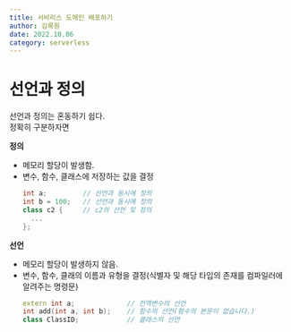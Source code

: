 ```yaml
---
title: 서비리스 도메인 배포하기
author: 김록원
date: 2022.10.06
category: serverless
---
```


# 선언과 정의

선언과 정의는 혼동하기 쉽다.  
정확히 구분하자면

**정의**  
- 메모리 할당이 발생함.
- 변수, 함수, 클래스에 저장하는 값을 결정  
  ```c++
  int a;         // 선언과 동시에 정의
  int b = 100;   // 선언과 동시에 정의
  class c2 {     // c2의 선언 및 정의
    ...
  };
  ```

**선언**  
- 메모리 할당이 발생하지 않음.
- 변수, 함수, 클래의 이름과 유형을 결정(식별자 및 해당 타입의 존재를 컴파일러에 알려주는 명령문)  
  ```c++
  extern int a;             // 전역변수의 선언
  int add(int a, int b);    // 함수의 선언(함수의 본문이 없습니다.)
  class ClassID;            // 클래스의 선언
  ```

